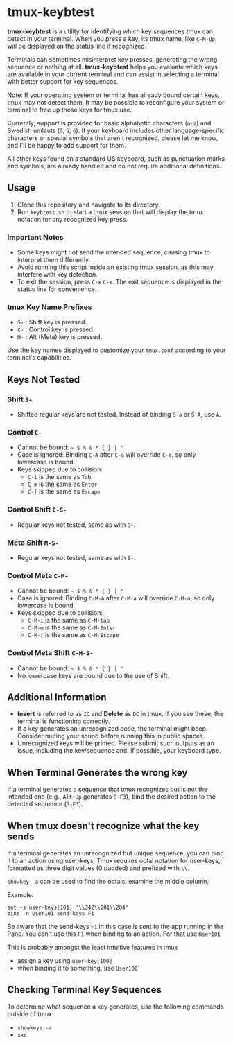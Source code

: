 # tmux-keybtest

**tmux-keybtest** is a utility for identifying which key sequences tmux can
detect in your terminal. When you press a key, its tmux name, like `C-M-Up`,
will be displayed on the status line if recognized.

Terminals can sometimes misinterpret key presses, generating the wrong sequence
or nothing at all. **tmux-keybtest** helps you evaluate which keys are
available in your current terminal and can assist in selecting a terminal with
better support for key sequences.

Note: If your operating system or terminal has already bound certain keys,
tmux may not detect them. It may be possible to reconfigure your system or
terminal to free up these keys for tmux use.

Currently, support is provided for basic alphabetic characters (`a-z`) and
Swedish umlauts (`å`, `ä`, `ö`). If your keyboard includes other
language-specific characters or special symbols that aren't recognized,
please let me know, and I'll be happy to add support for them.

All other keys found on a standard US keyboard, such as punctuation marks and
symbols, are already handled and do not require additional definitions.

## Usage

1. Clone this repository and navigate to its directory.
2. Run `keybtest.sh` to start a tmux session that will display the tmux
notation for any recognized key press.

### Important Notes

- Some keys might not send the intended sequence, causing tmux to interpret
them differently.
- Avoid running this script inside an existing tmux session, as this may
interfere with key detection.
- To exit the session, press `C-x` `C-x`. The exit sequence is displayed in
the status line for convenience.

### tmux Key Name Prefixes

- `S-` : Shift key is pressed.
- `C-` : Control key is pressed.
- `M-` : Alt (Meta) key is pressed.

Use the key names displayed to customize your `tmux.conf` according to your
terminal's capabilities.

## Keys Not Tested

### Shift `S-`

- Shifted regular keys are not tested. Instead of binding `S-a` or `S-A`,
use `A`.

### Control `C-`

- Cannot be bound: `~ $ % & * { } | "`
- Case is ignored: Binding `C-A` after `C-a` will override `C-a`, so only
lowercase is bound.
- Keys skipped due to collision:
  - `C-i` is the same as `Tab`
  - `C-m` is the same as `Enter`
  - `C-[` is the same as `Escape`

### Control Shift `C-S-`

- Regular keys not tested, same as with `S-`.

### Meta Shift `M-S-`

- Regular keys not tested, same as with `S-`.

### Control Meta `C-M-`

- Cannot be bound: `~ $ % & * { } | "`
- Case is ignored: Binding `C-M-A` after `C-M-a` will override `C-M-a`, so
only lowercase is bound.
- Keys skipped due to collision:
  - `C-M-i` is the same as `C-M-tab`
  - `C-M-m` is the same as `C-M-Enter`
  - `C-M-[` is the same as `C-M-Escape`

### Control Meta Shift `C-M-S-`

- Cannot be bound: `~ $ % & * { } | "`
- No lowercase keys are bound due to the use of Shift.

## Additional Information

- **Insert** is referred to as `IC` and **Delete** as `DC` in tmux. If you see
these, the terminal is functioning correctly.
- If a key generates an unrecognized code, the terminal might beep. Consider
muting your sound before running this in public spaces.
- Unrecognized keys will be printed. Please submit such outputs as an issue,
including the key/sequence and, if possible, your keyboard type.

## When Terminal Generates the wrong key

If a terminal generates a sequence that tmux recognizes but is not the
intended one (e.g., `Alt+Up` generates `S-F3`), bind the desired action to the
detected sequence (`S-F3`).

## When tmux doesn't recognize what the key sends

If a terminal generates an unrecognized but unique sequence, you can bind it
to an action using user-keys. Tmux requires octal notation for user-keys,
formatted as three digit values (0 padded) and prefixed with `\\`.

`showkey -a` can be used to find the octals, examine the middle column.

Example:

    set -s user-keys[101] "\\342\\201\\204"
    bind -n User101 send-keys F1

Be aware that the send-keys `F1` in this case is sent to the app running in
the Pane. You can't use this `F1` when binding to an action. For that
use `User101`

This is probably amongst the least intuitive features in tmux

- assign a key using `user-key[100]`
- when binding it to something, use `User100`

## Checking Terminal Key Sequences

To determine what sequence a key generates, use the following commands outside
of tmux:

- `showkeys -a`
- `xxd`

